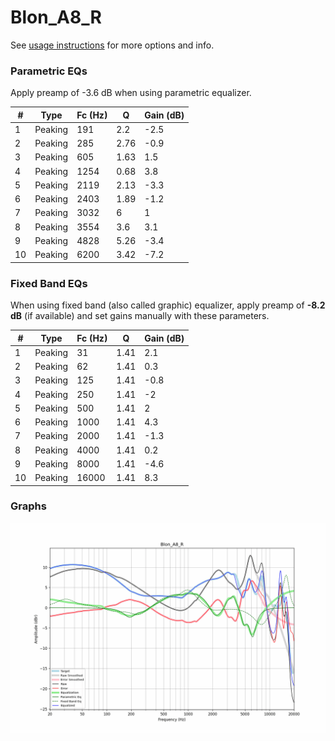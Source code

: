 # Blon_A8_R
See [usage instructions](https://github.com/jaakkopasanen/AutoEq#usage) for more options and info.

### Parametric EQs
Apply preamp of -3.6 dB when using parametric equalizer.

|   # | Type    |   Fc (Hz) |    Q |   Gain (dB) |
|-----|---------|-----------|------|-------------|
|   1 | Peaking |       191 | 2.2  |        -2.5 |
|   2 | Peaking |       285 | 2.76 |        -0.9 |
|   3 | Peaking |       605 | 1.63 |         1.5 |
|   4 | Peaking |      1254 | 0.68 |         3.8 |
|   5 | Peaking |      2119 | 2.13 |        -3.3 |
|   6 | Peaking |      2403 | 1.89 |        -1.2 |
|   7 | Peaking |      3032 | 6    |         1   |
|   8 | Peaking |      3554 | 3.6  |         3.1 |
|   9 | Peaking |      4828 | 5.26 |        -3.4 |
|  10 | Peaking |      6200 | 3.42 |        -7.2 |

### Fixed Band EQs
When using fixed band (also called graphic) equalizer, apply preamp of **-8.2 dB** (if available) and set gains manually with these parameters.

|   # | Type    |   Fc (Hz) |    Q |   Gain (dB) |
|-----|---------|-----------|------|-------------|
|   1 | Peaking |        31 | 1.41 |         2.1 |
|   2 | Peaking |        62 | 1.41 |         0.3 |
|   3 | Peaking |       125 | 1.41 |        -0.8 |
|   4 | Peaking |       250 | 1.41 |        -2   |
|   5 | Peaking |       500 | 1.41 |         2   |
|   6 | Peaking |      1000 | 1.41 |         4.3 |
|   7 | Peaking |      2000 | 1.41 |        -1.3 |
|   8 | Peaking |      4000 | 1.41 |         0.2 |
|   9 | Peaking |      8000 | 1.41 |        -4.6 |
|  10 | Peaking |     16000 | 1.41 |         8.3 |

### Graphs
![](./Blon_A8_R.png)
